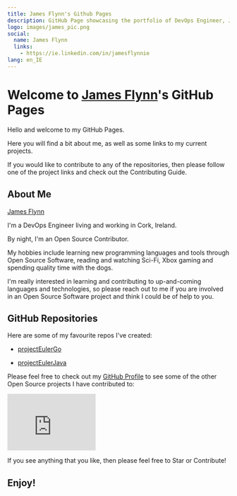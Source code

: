 ```yaml
---
title: James Flynn's Github Pages
description: GitHub Page showcasing the portfolio of DevOps Engineer, James Flynn.
logo: images/james_pic.png
social:
  name: James Flynn
  links:
    - https://ie.linkedin.com/in/jamesflynnie
lang: en_IE
---
```


<!-- Favicon image sizes to support rendering on multiple OSs/platforms -->
<link rel="apple-touch-icon" sizes="180x180" href="images/favicon/apple-touch-icon.png?v=8j8977eB5g">
<link rel="icon" type="image/png" sizes="32x32" href="images/favicon/favicon-32x32.png?v=8j8977eB5g">
<link rel="icon" type="image/png" sizes="16x16" href="images/favicon/favicon-16x16.png?v=8j8977eB5g">
<link rel="manifest" href="images/favicon/site.webmanifest?v=8j8977eB5g">
<link rel="mask-icon" href="images/favicon/safari-pinned-tab.svg?v=8j8977eB5g" color="#5bbad5">
<link rel="shortcut icon" href="images/favicon/favicon.ico?v=8j8977eB5g">
<meta name="msapplication-TileColor" content="#da532c">
<meta name="msapplication-config" content="images/favicon/browserconfig.xml?v=8j8977eB5g">
<meta name="theme-color" content="#ffffff">

<!-- LinkedIn profile badge JS script link -->
<script type="text/javascript" src="https://platform.linkedin.com/badges/js/profile.js" async defer></script>

# Welcome to [James Flynn](https://github.com/james-flynn-ie)'s GitHub Pages

Hello and welcome to my GitHub Pages.

Here you will find a bit about me, as well as some links to my current projects.

If you would like to contribute to any of the repositories, then please follow one of the project links and check out the Contributing Guide.

## About Me

<!-- LinkedIn profile badge -->
<div class="LI-profile-badge"  data-version="v1" data-size="medium" data-locale="en_IE" data-type="horizontal" data-theme="dark" data-vanity="jamesflynnie"><a class="LI-simple-link" href='https://ie.linkedin.com/in/jamesflynnie?trk=profile-badge'>James Flynn</a></div>

I'm a DevOps Engineer living and working in Cork, Ireland.

By night, I'm an Open Source Contributor.

My hobbies include learning new programming languages and tools through Open Source Software, reading and watching Sci-Fi, Xbox gaming and spending quality time with the dogs.

I'm really interested in learning and contributing to up-and-coming languages and technologies, so please reach out to me if you are involved in an Open Source Software project and think I could be of help to you.

## GitHub Repositories

Here are some of my favourite repos I've created:

- [projectEulerGo](https://james-flynn-ie.github.io/projectEulerGo/README.html)

- [projectEulerJava](https://james-flynn-ie.github.io/projectEulerJava/README.html)

Please feel free to check out my [GitHub Profile](https://github.com/james-flynn-ie) to see some of the other Open Source projects I have contributed to:

<iframe src="https://githubbadge.appspot.com/james-flynn-ie?s=1" style="border: 10;height: 128px;width: 200px;overflow: hidden;" frameBorder="0"></iframe>

If you see anything that you like, then please feel free to Star or Contribute!

## Enjoy!
